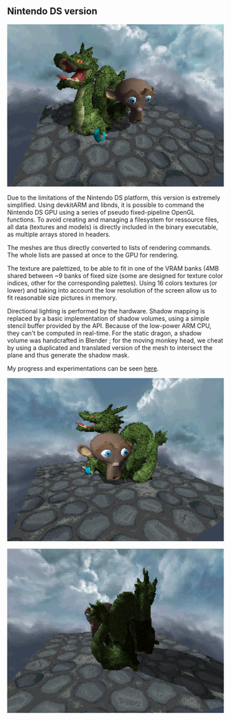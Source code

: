 ## Nintendo DS version

![](images/nds1.png)

Due to the limitations of the Nintendo DS platform, this version is extremely simplified. 
Using devkitARM and libnds, it is possible to command the Nintendo DS GPU using a series of pseudo fixed-pipeline OpenGL functions. 
To avoid creating and managing a filesystem for ressource files, all data (textures and models) is directly included in the binary executable, as multiple arrays stored in headers.

The meshes are thus directly converted to lists of rendering commands. The whole lists are passed at once to the GPU for rendering.

The texture are palettized, to be able to fit in one of the VRAM banks (4MB shared between ~9 banks of fixed size (some are designed for texture color indices, other for the corresponding palettes). Using 16 colors textures (or lower) and taking into account the low resolution of the screen allow us to fit reasonable size pictures in memory.

Directional lighting is performed by the hardware. Shadow mapping is replaced by a basic implementation of shadow volumes, using a simple stencil buffer provided by the API. Because of the low-power ARM CPU, they can't be computed in real-time. For the static dragon, a shadow volume was handcrafted in Blender ; for the moving monkey head, we cheat by using a duplicated and translated version of the mesh to intersect the plane and thus generate the shadow mask.

My progress and experimentations can be seen [here](http://imgur.com/a/XQCEJ).

![](images/nds2.png)

![](images/nds3.png)


